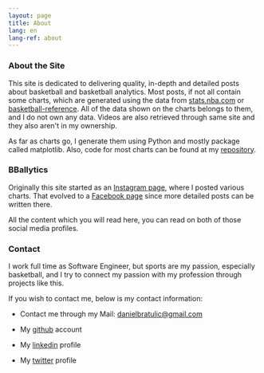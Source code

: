 ```yaml
---
layout: page
title: About
lang: en
lang-ref: about
---
```


### About the Site

This site is dedicated to delivering quality, in-depth and detailed posts about basketball and basketball analytics. Most posts, if not all contain some charts, which are generated using the data from [stats.nba.com](https://stats.nba.com/) or [basketball-reference](https://www.basketball-reference.com/). All of the data shown on the charts belongs to them, and I do not own any data. Videos are also retrieved through same site and they also aren't in my ownership.

As far as charts go, I generate them using Python and mostly package called matplotlib. Also, code for most charts can be found at my [repository](https://github.com/danchyy/Basketball_Analytics/).

### BBallytics

Originally this site started as an [Instagram page](https://www.instagram.com/bballytics), where I posted various charts. That evolved to a [Facebook page](https://www.facebook.com/bballytics) since more detailed posts can be written there.

All the content which you will read here, you can read on both of those social media
profiles.

### Contact

I work full time as Software Engineer, but sports are my passion, especially basketball, and I try to connect my passion with my profession through projects like this.

If you wish to contact me, below is my contact information:

* Contact me through my Mail: [danielbratulic@gmail.com](mailto:danielbratulic@gmail.com)

* My [github](https://github.com/danchyy) account

* My [linkedin](https://www.linkedin.com/in/daniel-bratulic/) profile

* My [twitter](https://twitter.com/daniel_bratulic) profile
